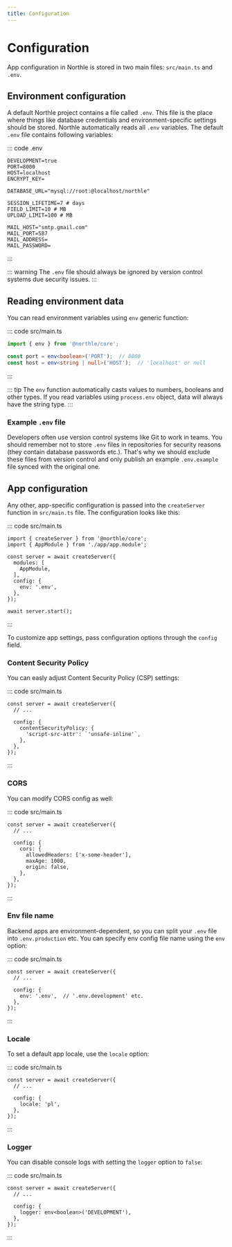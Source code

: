 ```yaml
---
title: Configuration
---
```


# Configuration

App configuration in Northle is stored in two main files: `src/main.ts` and `.env`.

## Environment configuration

A default Northle project contains a file called `.env`. This file is the place where things like database credentials and environment-specific settings should be stored. Northle automatically reads all `.env` variables. The default `.env` file contains following variables:

::: code .env
```
DEVELOPMENT=true
PORT=8000
HOST=localhost
ENCRYPT_KEY=

DATABASE_URL="mysql://root:@localhost/northle"

SESSION_LIFETIME=7 # days
FIELD_LIMIT=10 # MB
UPLOAD_LIMIT=100 # MB

MAIL_HOST="smtp.gmail.com"
MAIL_PORT=587
MAIL_ADDRESS=
MAIL_PASSWORD=
```
:::

::: warning
The `.env` file should always be ignored by version control systems due security issues.
:::

## Reading environment data

You can read environment variables using `env` generic function:

::: code src/main.ts
```ts
import { env } from '@northle/core';

const port = env<boolean>('PORT');  // 8000
const host = env<string | null>('HOST');  // 'localhost' or null
```
:::

::: tip
The `env` function automatically casts values to numbers, booleans and other types. If you read variables using `process.env` object, data will always have the string type.
:::

### Example `.env` file

Developers often use version control systems like Git to work in teams. You should remember not to store `.env` files in repositories for security reasons (they contain database passwords etc.). That's why we should exclude these files from version control and only publish an example `.env.example` file synced with the original one.

## App configuration

Any other, app-specific configuration is passed into the `createServer` function in `src/main.ts` file. The configuration looks like this:

::: code src/main.ts
```ts{8-10}
import { createServer } from '@northle/core';
import { AppModule } from './app/app.module';

const server = await createServer({
  modules: [
    AppModule,
  ],
  config: {
    env: '.env',
  },
});

await server.start();
```
:::

To customize app settings, pass configuration options through the `config` field.

### Content Security Policy

You can easly adjust Content Security Policy (CSP) settings:

::: code src/main.ts
```ts{5-7}
const server = await createServer({
  // ...

  config: {
    contentSecurityPolicy: {
      'script-src-attr': `'unsafe-inline'`,
    },
  },
});
```
:::

### CORS

You can modify CORS config as well:

::: code src/main.ts
```ts{5-9}
const server = await createServer({
  // ...

  config: {
    cors: {
      allowedHeaders: ['x-some-header'],
      maxAge: 1000,
      origin: false,
    },
  },
});
```
:::

### Env file name

Backend apps are environment-dependent, so you can split your `.env` file into `.env.production` etc. You can specify env config file name using the `env` option:

::: code src/main.ts
```ts{5}
const server = await createServer({
  // ...

  config: {
    env: '.env',  // '.env.development' etc.
  },
});
```
:::

### Locale

To set a default app locale, use the `locale` option:

::: code src/main.ts
```ts{5}
const server = await createServer({
  // ...

  config: {
    locale: 'pl',
  },
});
```
:::

### Logger

You can disable console logs with setting the `logger` option to `false`:

::: code src/main.ts
```ts{5}
const server = await createServer({
  // ...

  config: {
    logger: env<boolean>('DEVELOPMENT'),
  },
});
```
:::
